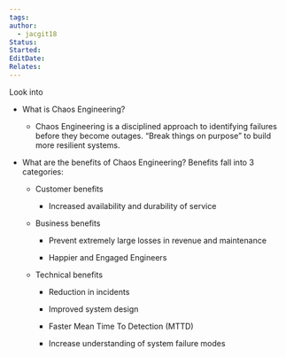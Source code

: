 ```yaml
---
tags: 
author:
  - jacgit18
Status: 
Started: 
EditDate: 
Relates:
---
```

Look into

- What is Chaos Engineering? 
    
    -   Chaos Engineering is a disciplined approach to identifying failures before they become outages. “Break things on purpose” to build more resilient systems. 
        
-   What are the benefits of Chaos Engineering? Benefits fall into 3 categories: 
    
    -   Customer benefits  
        
        -   Increased availability and durability of service 
            
    -   Business benefits  
        
        -   Prevent extremely large losses in revenue and maintenance 
            
        -   Happier and Engaged Engineers 
            
    -   Technical benefits  
        
        -   Reduction in incidents 
            
        -   Improved system design 
            
        -   Faster Mean Time To Detection (MTTD) 
            
        -   Increase understanding of system failure modes
